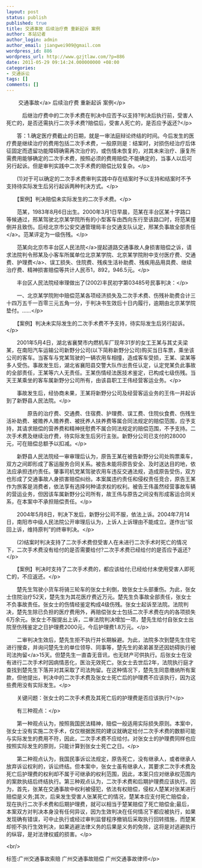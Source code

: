 ```yaml
---
layout: post
status: publish
published: true
title: 交通事故 后续治疗费 重新起诉 案例
author: 本站记者
author_login: admin
author_email: jiangwei909@gmail.com
wordpress_id: 886
wordpress_url: http://www.gzjtlaw.com/?p=886
date: 2011-05-29 09:14:24.000000000 +08:00
categories:
- 交通诉讼
tags: []
comments: []
---
```

<p><p>　　 <a>交通事故<&#47;a> 后续治疗费 重新起诉 案例<&#47;p><p>　　　后继治疗费中的二次手术费在判决中应否予以支持?判决后执行前，受害人死亡的，是否还需执行二次手术费?赔偿后，受害人死亡的，是否应予返还?<&#47;p><p>　　答：1.确定医疗费截止的日期，就是一审法庭辩论终结的时间。今后发生的医疗费是继续治疗的费用包括二次手术费，一般原则是：结案时，对损伤经治疗后体征固定而遗留功能障碍确需再次治疗的，或伤情未恢复的，对其未来治疗、康复所需费用能够确定的二次手术费，按照必须的费用赔偿;不能确定的，当事人以后可另行起诉。但是审判实践中二次手术费的赔偿比较复杂。<&#47;p><p>　　(1)对于可以确定的二次手术费审判实践中存在结案时予以支持和结案时不予支持待实际发生后另行起诉两种判决方式。<&#47;p><p>　　【案例】判决赔偿未实际发生的二次手术费。<&#47;p><p>　　范某，1983年8月6日出生。2000年3月1日早晨，范某在丰台区某十字路口等候通过，邢某驾驶北京某学院所有的小型客车由西向东行至该路口时，将范某撞倒并且致伤。后经北京市公安交通管理局丰台交通支队认定，邢某负事故<a>全部责任<&#47;a>。范某评定为一级伤残。<&#47;p><p>　　范某向北京市丰台区<a>人民法院<&#47;a>提起道路交通事故人身损害赔偿之诉，请求法院判令邢某及小客车所属单位北京某学院、北京某学院附中支付医疗费、交通费、<a>护理费<&#47;a>、误工损失、住院费、残疾生活补助费、残疾用品用具费、继续治疗费、精神损害赔偿等共计人民币1，892，946.5元。<&#47;p><p>　　丰台区人民法院经审理做出了(2002)丰民初字第03485号民事判决：<&#47;p><p>　　一、北京某学院附中赔偿范某各项经济损失及二次手术费、伤残补助费合计三十四万五千一百零三元五角一分，于判决书生效后十日内履行，逾期由北京某学院垫付。&hellip;&hellip;<&#47;p><p>　　【案例】判决未实际发生的二次手术费不予支持，待实际发生后另行起诉。<&#47;p><p>　　2001年5月4日，湖北省襄樊市内燃机车厂现年31岁的女工王某与其丈夫梁某，在南阳汽车运输公司新野分公司(以下简称新野分公司)购买当日车票，乘坐该公司的客车。当客车与党某驾驶的一辆农用车相撞，造成客车受损，王某、梁某等多人受伤。事故发生后，湖北省襄阳县交警大队作出责任认定，认定党某负此事故的全部责任，王某等六人无责任。王某伤情经法医技术鉴定，已构成七级伤残。当天王某乘坐的客车属新野分公司所有，由该县职工王伟经营客运业务。<&#47;p><p>　　事故发生后，经协商未果，王某将新野分公司及经营客运业务的王伟一并起诉到了新野县人民法院。<&#47;p><p>　　　　原告的治疗费、交通费、住宿费、护理费、误工费、住院伙食费、伤残生活补助费、被赡养人赡养费、被抚养人扶养费等属合同法规定的赔偿范围，应予支持，其请求赔偿的营养费和精神抚慰费不属合同法规定的赔偿范围，不予支持。二次手术费及继续治疗费，待实际发生后另行主张。新野分公司已支付的28000元，可在赔偿总额予以扣减。<&#47;p><p>　　新野县人民法院经一审审理后认为，原告王某在被告新野分公司处购票乘车，双方之间即形成了客运服务合同关系。被告未能将原告安全、及时送达目的地，依法应承担违约责任。肇事司机党某驾驶农用车违反交通法规，造成原告受伤，双方也形成了交通事故人身损害赔偿纠纷。本案属违约责任和侵权责任竞合，原告王某作为旅客是消费者，依法享有选择何种请求权的权利。被告王伟虽然经营事故车辆的营运业务，但因该车属新野分公司所有，故王伟与原告之间没有形成客运合同关系，在本案中不承担赔偿责任。<&#47;p><p>　　2004年5月8日，判决下发后，新野分公司不服，依法上诉。2004年7月14日，南阳市中级人民法院公开审理后认为，上诉人上诉理由不能成立。遂作出&ldquo;驳回上诉，维持原判&rdquo;的终审判决。<&#47;p><p>　　(2)结案时判决支持了二次手术费但受害人在未进行二次手术时死亡的情况下，二次手术费没有给付的是否需要给付?二次手术费已经给付的是否应予返还?<&#47;p><p>　　【案例】判决时支持了二次手术费的，都应该给付;已经给付未使用受害人即死亡的，不应返还。<&#47;p><p>　　楚先生驾驶小货车将骑三轮车的张女士利倒，致张女士头部重伤。为此，张女士住院治疗52天，楚先生为其花医疗费近万元。楚先生负事故全部责任，张女士不负事故责任。张女士的伤情经鉴定构成4级伤残。张女士起诉至法院。法院判决，楚先生除已负担的医疗费用外，再赔偿张女士包括二次手术费在内的各项损失6万余元。张女士不服提出上诉，二审法院判决增加一项，楚先生给付自张女士出院至伤残鉴定之日护理费2000元，今后护理费1.8万元。<&#47;p><p>　　二审判决生效后，楚先生拒不执行并长期躲避。为此，法院多次到楚先生住宅进行搜查，并询问楚先生的单位领导、同事等，楚先生的弟弟甚至还因妨碍执行被司法<a>拘留<&#47;a>15天。但楚先生一直杳无音讯，也无财产可供执行。后张女士在没有进行二次手术时因病情恶化，医治无效死亡。张女士去世后2年，法院执行庭才查找到楚先生下落并对其采取了司法拘留。在这种情况下，楚先生同意缴纳所有案款，但他提出，判决中的二次手术费及张女士死亡后的护理费不应该执行，因为这些费用没有实际发生。<&#47;p><p>　　关键问题：张女士的二次手术费及其死亡后的护理费是否应该执行?<&#47;p><p>　　有三种观点：<&#47;p><p>　　第一种观点认为，按照我国民法精神，赔偿一般适用实际损失原则。本案中，张女士没有实施二次手术，仅仅根据医院的建议就确定给付二次手术费的数额可能与实际发生的费用不符，因此，二次手术费不应给付。对张女士的护理费同样也应按照实际发生的原则，只能计算到张女士死亡之日。<&#47;p><p>　　第二种观点认为，我国民事诉讼法规定，原告死亡，没有继承人，或者继承人放弃诉讼权利的，诉讼终结。但本案中，张女士虽有继承人，其要求二次手术费及死亡后护理费的权利却不属于可继承的权利范围，因此，本案只应对继承权范围内的案款执结后终结执行。第三种观点认为，二次手术费和后期护理费应该执行。因为，首先，张某在交通事故中权利被侵犯，依法有权赔偿，侵权人楚某对张某进行赔偿是义务;其次，后来发生受害人张某死亡的情况，楚某本应支付死亡赔偿金，现在执行二次手术费和后期护理费，就可以相当于楚某赔偿了死亡赔偿金;最后，本案双方对判决本身没有任何异议，因为生效判决在任何情况下都应被执行，如果发现确有错误，可中止执行或经过审判监督程序撤销后采取执行回转措施，而楚某却拒不执行生效判决，如果逃避法律义务的后果是义务的免除，这将是对逃避执行的纵容，是对法律权威的损害。<&#47;p><br&#47;><p>标签:广州交通事故索赔 广州交通事故赔偿 广州交通事故律师<&#47;p>
